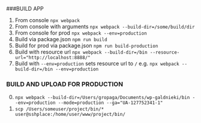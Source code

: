 ###BUILD APP

1. From console `npx webpack`
2. From console with arguments `npx webpack --build-dir=/some/build/dir`
3. From console for prod `npx webpack --env=production`
4. Build via package.json `npm run build`
5. Build for prod via package.json `npm run build-production`
6. Build with resource url `npx webpack --build-dir=/bin --resource-url="http://localhost:8888/"`
7. Build with `--env=production` sets resource url to `/` e.g. `npx webpack --build-dir=/bin --env=production`

### BUILD AND UPLOAD FOR PRODUCTION

0. `npx webpack --build-dir=/Users/gropaga/Documents/wp-galdnieki/bin --env=production --mode=production --ga="UA-127752341-1"`
0. `scp /Users/someuser/project/bin/* user@sshplace:/home/user/www/project/bin/`